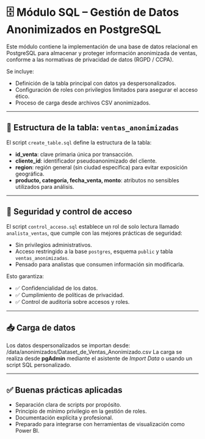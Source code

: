 # 🗄️ Módulo SQL – Gestión de Datos Anonimizados en PostgreSQL

Este módulo contiene la implementación de una base de datos relacional en PostgreSQL para almacenar y proteger información anonimizada de ventas, conforme a las normativas de privacidad de datos (RGPD / CCPA).

Se incluye:

- Definición de la tabla principal con datos ya despersonalizados.
- Configuración de roles con privilegios limitados para asegurar el acceso ético.
- Proceso de carga desde archivos CSV anonimizados.

---

## 🧱 Estructura de la tabla: `ventas_anonimizadas`

El script `create_table.sql` define la estructura de la tabla:

- **id_venta**: clave primaria única por transacción.
- **cliente_id**: identificador pseudoanonimizado del cliente.
- **region**: región general (sin ciudad específica) para evitar exposición geográfica.
- **producto, categoría, fecha_venta, monto**: atributos no sensibles utilizados para análisis.

---

## 🔐 Seguridad y control de acceso

El script `control_acceso.sql` establece un rol de solo lectura llamado `analista_ventas`, que cumple con las mejores prácticas de seguridad:

- Sin privilegios administrativos.
- Acceso restringido a la base `postgres`, esquema `public` y tabla `ventas_anonimizadas`.
- Pensado para analistas que consumen información sin modificarla.

Esto garantiza:

- ✅ Confidencialidad de los datos.
- ✅ Cumplimiento de políticas de privacidad.
- ✅ Control de auditoría sobre accesos y roles.

---

## 📥 Carga de datos

Los datos despersonalizados se importan desde: /data/anonimizados/Dataset_de_Ventas_Anonimizado.csv
La carga se realiza desde **pgAdmin** mediante el asistente de *Import Data* o usando un script SQL personalizado.

---

## ✅ Buenas prácticas aplicadas

- Separación clara de scripts por propósito.
- Principio de mínimo privilegio en la gestión de roles.
- Documentación explícita y profesional.
- Preparado para integrarse con herramientas de visualización como Power BI.



